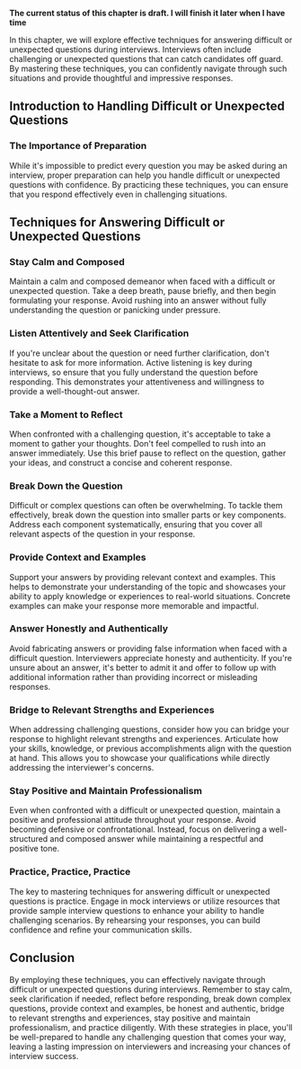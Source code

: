 **The current status of this chapter is draft. I will finish it later when I have time**

In this chapter, we will explore effective techniques for answering difficult or unexpected questions during interviews. Interviews often include challenging or unexpected questions that can catch candidates off guard. By mastering these techniques, you can confidently navigate through such situations and provide thoughtful and impressive responses.

Introduction to Handling Difficult or Unexpected Questions
----------------------------------------------------------

### The Importance of Preparation

While it's impossible to predict every question you may be asked during an interview, proper preparation can help you handle difficult or unexpected questions with confidence. By practicing these techniques, you can ensure that you respond effectively even in challenging situations.

Techniques for Answering Difficult or Unexpected Questions
----------------------------------------------------------

### Stay Calm and Composed

Maintain a calm and composed demeanor when faced with a difficult or unexpected question. Take a deep breath, pause briefly, and then begin formulating your response. Avoid rushing into an answer without fully understanding the question or panicking under pressure.

### Listen Attentively and Seek Clarification

If you're unclear about the question or need further clarification, don't hesitate to ask for more information. Active listening is key during interviews, so ensure that you fully understand the question before responding. This demonstrates your attentiveness and willingness to provide a well-thought-out answer.

### Take a Moment to Reflect

When confronted with a challenging question, it's acceptable to take a moment to gather your thoughts. Don't feel compelled to rush into an answer immediately. Use this brief pause to reflect on the question, gather your ideas, and construct a concise and coherent response.

### Break Down the Question

Difficult or complex questions can often be overwhelming. To tackle them effectively, break down the question into smaller parts or key components. Address each component systematically, ensuring that you cover all relevant aspects of the question in your response.

### Provide Context and Examples

Support your answers by providing relevant context and examples. This helps to demonstrate your understanding of the topic and showcases your ability to apply knowledge or experiences to real-world situations. Concrete examples can make your response more memorable and impactful.

### Answer Honestly and Authentically

Avoid fabricating answers or providing false information when faced with a difficult question. Interviewers appreciate honesty and authenticity. If you're unsure about an answer, it's better to admit it and offer to follow up with additional information rather than providing incorrect or misleading responses.

### Bridge to Relevant Strengths and Experiences

When addressing challenging questions, consider how you can bridge your response to highlight relevant strengths and experiences. Articulate how your skills, knowledge, or previous accomplishments align with the question at hand. This allows you to showcase your qualifications while directly addressing the interviewer's concerns.

### Stay Positive and Maintain Professionalism

Even when confronted with a difficult or unexpected question, maintain a positive and professional attitude throughout your response. Avoid becoming defensive or confrontational. Instead, focus on delivering a well-structured and composed answer while maintaining a respectful and positive tone.

### Practice, Practice, Practice

The key to mastering techniques for answering difficult or unexpected questions is practice. Engage in mock interviews or utilize resources that provide sample interview questions to enhance your ability to handle challenging scenarios. By rehearsing your responses, you can build confidence and refine your communication skills.

Conclusion
----------

By employing these techniques, you can effectively navigate through difficult or unexpected questions during interviews. Remember to stay calm, seek clarification if needed, reflect before responding, break down complex questions, provide context and examples, be honest and authentic, bridge to relevant strengths and experiences, stay positive and maintain professionalism, and practice diligently. With these strategies in place, you'll be well-prepared to handle any challenging question that comes your way, leaving a lasting impression on interviewers and increasing your chances of interview success.
